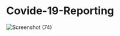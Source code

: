 # Covide-19-Reporting
![Screenshot (74)](https://user-images.githubusercontent.com/71919882/171252729-a99dc43f-8a43-4a19-b2fb-8882a93cd6ed.png)
